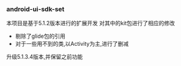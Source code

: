 ### android-ui-sdk-set

本项目是基于5.1.2版本进行的扩展开发
对其中的kit包进行了相应的修改
- 剔除了glide包的引用
- 对于一些用不到的类,以Activity为主,进行了删减


升级5.1.3.4版本,并保留之前功能



